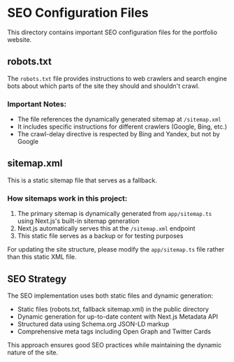 # SEO Configuration Files

This directory contains important SEO configuration files for the portfolio website.

## robots.txt

The `robots.txt` file provides instructions to web crawlers and search engine bots about which parts of the site they should and shouldn't crawl.

### Important Notes:

- The file references the dynamically generated sitemap at `/sitemap.xml`
- It includes specific instructions for different crawlers (Google, Bing, etc.)
- The crawl-delay directive is respected by Bing and Yandex, but not by Google

## sitemap.xml

This is a static sitemap file that serves as a fallback.

### How sitemaps work in this project:

1. The primary sitemap is dynamically generated from `app/sitemap.ts` using Next.js's built-in sitemap generation
2. Next.js automatically serves this at the `/sitemap.xml` endpoint
3. This static file serves as a backup or for testing purposes

For updating the site structure, please modify the `app/sitemap.ts` file rather than this static XML file.

## SEO Strategy

The SEO implementation uses both static files and dynamic generation:

- Static files (robots.txt, fallback sitemap.xml) in the public directory
- Dynamic generation for up-to-date content with Next.js Metadata API
- Structured data using Schema.org JSON-LD markup
- Comprehensive meta tags including Open Graph and Twitter Cards

This approach ensures good SEO practices while maintaining the dynamic nature of the site.
